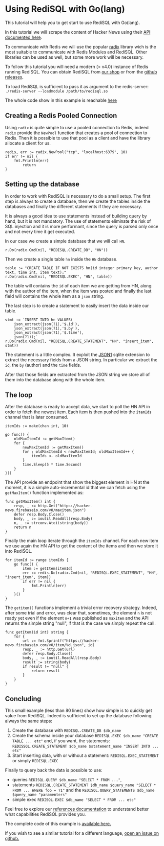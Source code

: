 
# Using RediSQL with Go(lang)

This tutorial will help you to get start to use RediSQL with Go(lang).

In this tutorial we will scrape the content of Hacker News using their [API documented here][hn-api].

To communicate with Redis we will use the popular [radix](https://github.com/mediocregopher/radix) library wich is the most suitable to communicate with Redis Modules and RediSQL. Other libraries can be used as well, but some more work will be necessary.

To follow this tutorial you will need a modern (> v4.0) instance of Redis running RediSQL.
You can obtain RediSQL from [our shop](https://payhip.com/b/Ri4d) or from the [github releases](https://github.com/RedBeardLab/rediSQL/releases).

To load RediSQL is sufficient to pass it as argument to the redis-server: `./redis-server --loadmodule /path/to/redisql.so`

The whole code show in this example is reachable [here](https://github.com/RedBeardLab/rediSQL/blob/master/doc/docs/blog/golang/main.go)

## Creating a Redis Pooled Connection

Using `radix` is quite simple to use a pooled connection to Redis, indeed `radix` provide the `NewPool` function that creates a pool of connection to Redis. Then it is possible to use that pool as a client and have the library allocate a client for us.

```golang
redis, err := radix.NewPool("tcp", "localhost:6379", 10)
if err != nil {
	fmt.Println(err)
        return
}
```

## Setting up the database

In order to work with RediSQL is necessary to do a small setup. 
The first step is always to create a database, then we create the tables inside the databases and finally the different statements if they are necessary.

It is always a good idea to use statements instead of building query by hand, but it is not mandatory. 
The use of statements eliminate the risk of SQL injection and it is more performant, since the query is parsed only once and not every time it get executed.

In our case we create a simple database that we will call `HN`.

```golang
r.Do(radix.Cmd(nil, "REDISQL.CREATE_DB", "HN"))
```

Then we create a single table `hn` inside the `HN` database.

```golang
table := "CREATE TABLE IF NOT EXISTS hn(id integer primary key, author text, time int, item text);"
r.Do(radix.Cmd(nil, "REDISQL.EXEC", "HN", table))
```

The table will contains the `id` of each item we are getting from HN, along with the author of the item, when the item was posted and finally the last field will contains the whole item as a `json` string.

The last step is to create a statement to easily insert the data inside our table.

```golang
stmt := `INSERT INTO hn VALUES(
	json_extract(json(?1),'$.id'), 
	json_extract(json(?1),'$.by'), 
	json_extract(json(?1),'$.time'), 
	json(?1));`
r.Do(radix.Cmd(nil, "REDISQL.CREATE_STATEMENT", "HN", "insert_item", stmt))
```

The statement is a little complex. 
It exploit the [JSON1][json1] sqlite extension to extract the necessary fields from a JSON string. 
In particular we extract the `id`, the `by` (author) and the `time` fields.

After that those fields are extracted from the JSON string we store all of them into the database along with the whole item.


## The loop

After the database is ready to accept data, we start to poll the HN API in order to fetch the newest item. 
Each item is then pushed into the `itemIds` channel that is later consumed.

```golang
itemIds := make(chan int, 10)

go func() {
	oldMaxItemId := getMaxItem()
	for {
		newMaxItemId := getMaxItem()
		for ; oldMaxItemId < newMaxItemId; oldMaxItemId++ {
			itemIds <- oldMaxItemId
		}
		time.Sleep(5 * time.Second)
	}
}()
```

The API provide an endpoint that show the biggest element in HN at the moment, it is a simple auto-incremental id that we can fetch using the `getMaxItem()` function implemented as:

```golang
func getMaxItem() int {
	resp, _ := http.Get("https://hacker-news.firebaseio.com/v0/maxitem.json")
	defer resp.Body.Close()
	body, _ := ioutil.ReadAll(resp.Body)
	n, _ := strconv.Atoi(string(body))
	return n
}
```

Finally the main loop iterate through the `itemIds` channel.
For each new item we use again the HN API to get the content of the items and then we store it into RediSQL.



```golang
for itemId := range itemIds {
	go func() {
		item := getItem(itemId)
		err := redis.Do(radix.Cmd(nil, "REDISQL.EXEC_STATEMENT", "HN", "insert_item", item))
		if err != nil {
			fmt.Println(err)
		}
	}()
}
```

The `getitem()` functions implement a trivial error recovery strategy. 
Indeed, after some trial and error, was clear that, sometimes, the element `n` is not ready yet even if the element `n+1` was published as `maxitem` and the API returns the simple string "null", if that is the case we simply repeat the call.

```golang
func getItem(id int) string {
	for {
		url := fmt.Sprintf("https://hacker-news.firebaseio.com/v0/item/%d.json", id)
		resp, _ := http.Get(url)
		defer resp.Body.Close()
		body, _ := ioutil.ReadAll(resp.Body)
		result := string(body)
		if result != "null" {
			return result
		}
	}
}

```

## Concluding

This small example (less than 80 lines) show how simple is to quickly get value from RediSQL.
Indeed is sufficient to set up the database following always the same steps:

1. Create the database with `REDISQL.CREATE_DB $db_name`
2. Create the schema inside your database `REDISQL.EXEC $db_name "CREATE TABLE ... etc"` and, if you want, the statements: `REDISSQL.CREATE_STATEMENT $db_name $statement_name "INSERT INTO ... etc"`
3. Start inserting data, with or without a statement: `REDISQL.EXEC_STATEMENT` or simply `REDISQL.EXEC`

Finally to query back the data is possible to use:

- queries `REDISQL.QUERY $db_name "SELECT * FROM ..."`,
- statements `REDISQL.CREATE_STATEMENT $db_name $query_name "SELECT * FROM ... WHERE foo = ?1"` and the `REDISQL.QUERY_STATEMENTS $db_name $query_name "paramenters"`
- simple exec `REDISQL.EXEC $db_name "SELECT * FROM ... etc"`

Feel free to explore our [references documentation][ref] to understand better what capabilities RediSQL provides you.

The complete code of this example is [available here.](https://github.com/RedBeardLab/rediSQL/blob/master/doc/docs/blog/golang/main.go)

If you wish to see a similar tutorial for a different language, [open an issue on github.](https://github.com/RedBeardLab/rediSQL/issues/new)

[hn-api]: https://github.com/HackerNews/API
[json1]: https://www.sqlite.org/json1.html
[ref]: ../../../references
